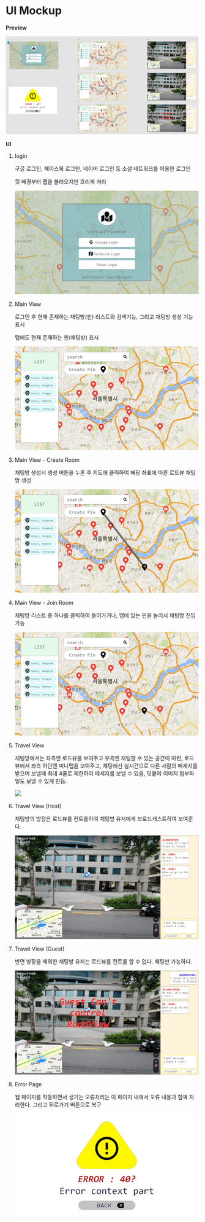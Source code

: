 <h1>UI Mockup</h1>

**Preview**

  <img src="./mockup/mockup.png">  



**UI**

1. login

   구글 로그인, 페이스북 로그인, 네이버 로그인 등 소셜 네트워크를 이용한 로그인

   뒷 배경부터 맵을 불러오지만 흐리게 처리

   <img src="./mockup/login_view.png">

2. Main View

   로그인 후 현재 존재하는 채팅방(핀) 리스트와 검색기능, 그리고 채팅방 생성 기능 표시

   맵에도 현재 존재하는 핀(채팅방) 표시 

   <img src="./mockup/main_view.png">

3. Main View - Create Room

   채팅방 생성시 생성 버튼을 누른 후 지도에 클릭하여 해당 좌표에 따른 로드뷰 채팅방 생성

   <img src="./mockup/main_view_create_travel_view.png">

4. Main View - Join Room

   채팅방 리스트 중 하나를 클릭하여 들어가거나, 맵에 있는 핀을 눌러서 채팅방 진입 가능

   <img src="./mockup/main_view_join_travel_view.png">

5. Travel View

   채팅방에서는 좌측엔 로드뷰를 보여주고 우측엔 채팅할 수 있는 공간이 마련, 로드뷰에서 좌측 하단엔 미니맵을 보여주고, 채팅에선 실시간으로 다른 사람의 메세지를 받으며 보낼때 최대 4줄로 제한하여 메세지를 보낼 수 있음, 덧붙여 이미지 첨부파일도 보낼 수 있게 만듬.

   <img src="/mockup/travel_view.png">

6. Travel View (Host)

   채팅방의 방장은 로드뷰를 컨트롤하여 채팅방 유저에게 브로드캐스트하여 보여준다.

   <img src="./mockup/travel_view_host.png">

7. Travel View (Guest)

   반면 방장을 제외한 채팅방 유저는 로드뷰를 컨트롤 할 수 없다. 채팅만 가능하다.

   <img src="./mockup/travel_view_guest.png">

8. Error Page

   웹 페이지를 작동하면서 생기는 오류처리는 이 페이지 내에서 오류 내용과 함꼐 처리한다. 그리고 뒤로가기 버튼으로 복구

   <img src="./mockup/error_page.png">

   

